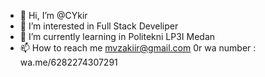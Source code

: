 - 👋 Hi, I’m @CYkir
- 👀 I’m interested in Full Stack Develiper
- 🌱 I’m currently learning in Politekni LP3I Medan
- 📫 How to reach me mvzakiir@gmail.com 0r wa number : wa.me/6282274307291

<!---
CYkir/CYkir is a ✨ special ✨ repository because its `README.md` (this file) appears on your GitHub profile.
You can click the Preview link to take a look at your changes.
--->
